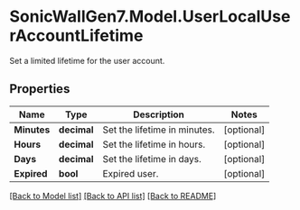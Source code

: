 # SonicWallGen7.Model.UserLocalUserAccountLifetime
Set a limited lifetime for the user account.

## Properties

Name | Type | Description | Notes
------------ | ------------- | ------------- | -------------
**Minutes** | **decimal** | Set the lifetime in minutes. | [optional] 
**Hours** | **decimal** | Set the lifetime in hours. | [optional] 
**Days** | **decimal** | Set the lifetime in days. | [optional] 
**Expired** | **bool** | Expired user. | [optional] 

[[Back to Model list]](../README.md#documentation-for-models) [[Back to API list]](../README.md#documentation-for-api-endpoints) [[Back to README]](../README.md)

